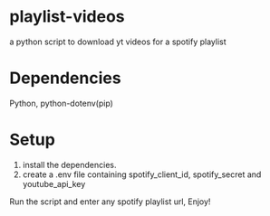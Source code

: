 # playlist-videos
a python script to download yt videos for  a spotify playlist
# Dependencies
Python, python-dotenv(pip)
# Setup
1. install the dependencies.
2. create a .env file containing spotify_client_id, spotify_secret and youtube_api_key

Run the script and enter any spotify playlist url, Enjoy!
